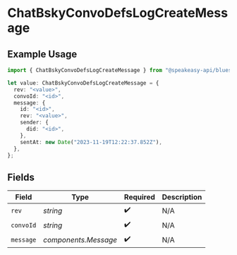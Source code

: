 # ChatBskyConvoDefsLogCreateMessage

## Example Usage

```typescript
import { ChatBskyConvoDefsLogCreateMessage } from "@speakeasy-api/bluesky/models/components";

let value: ChatBskyConvoDefsLogCreateMessage = {
  rev: "<value>",
  convoId: "<id>",
  message: {
    id: "<id>",
    rev: "<value>",
    sender: {
      did: "<id>",
    },
    sentAt: new Date("2023-11-19T12:22:37.852Z"),
  },
};
```

## Fields

| Field                | Type                 | Required             | Description          |
| -------------------- | -------------------- | -------------------- | -------------------- |
| `rev`                | *string*             | :heavy_check_mark:   | N/A                  |
| `convoId`            | *string*             | :heavy_check_mark:   | N/A                  |
| `message`            | *components.Message* | :heavy_check_mark:   | N/A                  |